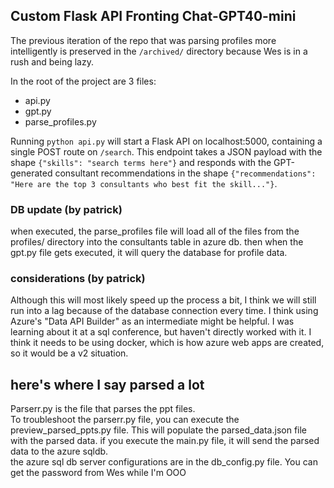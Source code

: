 ## Custom Flask API Fronting Chat-GPT40-mini
The previous iteration of the repo that was parsing profiles more intelligently is preserved in the `/archived/` directory because Wes is in a rush and being lazy.

In the root of the project are 3 files:
  - api.py
  - gpt.py
  - parse_profiles.py

Running `python api.py` will start a Flask API on localhost:5000, containing a single POST route on `/search`. This endpoint takes a JSON payload with the shape `{"skills": "search terms here"}` and responds with the GPT-generated consultant recommendations in the shape `{"recommendations": "Here are the top 3 consultants who best fit the skill..."}`.

### DB update (by patrick)
when executed, the parse_profiles file will load all of the files from the profiles/ directory into the consultants table in azure db.
then when the gpt.py file gets executed, it will query the database for profile data.

### considerations (by patrick)
Although this will most likely speed up the process a bit, I think we will still run into a lag because of the database connection every time.  I think using Azure's "Data API Builder" as an intermediate might be helpful.  I was learning about it at a sql conference, but haven't directly worked with it.  I think it needs to be using docker, which is how azure web apps are created, so it would be a v2 situation.

## here's where I say parsed a lot
Parserr.py is the file that parses the ppt files.  
To troubleshoot the parserr.py file, you can execute the preview_parsed_ppts.py file.  This will populate the parsed_data.json file with the parsed data.
if you execute the main.py file, it will send the parsed data to the azure sqldb.  
  the azure sql db server configurations are in the db_config.py file.  You can get the password from Wes while I'm OOO

